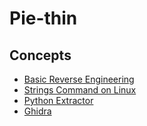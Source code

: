 # Pie-thin
## Concepts
- [Basic Reverse Engineering](https://0xinfection.github.io/reversing/)
- [Strings Command on Linux](https://www.howtogeek.com/427805/how-to-use-the-strings-command-on-linux/)
- [Python Extractor](https://github.com/extremecoders-re/pyinstxtractor)
- [Ghidra](https://ghidra-sre.org/)

